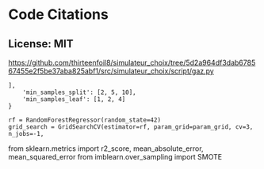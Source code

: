 # Code Citations

## License: MIT
https://github.com/thirteenfoil8/simulateur_choix/tree/5d2a964df3dab678567455e2f5be37aba825abf1/src/simulateur_choix/script/gaz.py

```
],
    'min_samples_split': [2, 5, 10],
    'min_samples_leaf': [1, 2, 4]
}

rf = RandomForestRegressor(random_state=42)
grid_search = GridSearchCV(estimator=rf, param_grid=param_grid, cv=3, n_jobs=-1,
```

from sklearn.metrics import r2_score, mean_absolute_error, mean_squared_error
from imblearn.over_sampling import SMOTE

